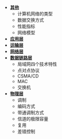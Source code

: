 * [**其他**](others.md)
    - 计算机网络的类型
    - 数据交换方式
    - 性能指标
    - 网络模型
* [**应用层**](application.md)
* [**运输层**](transport.md)
* [**网络层**](network.md)
* [**数据链路层**](datalink.md)
    - 局域网四个技术特性
    - 点对点协议
    - CSMA/CD
    - MAC
    - 交换机
* [**物理层**](physical.md)
    - 调制
    - 编码方式
    - 带通调制方式
    - 信道的极限容量
    - 复用
    - 差错控制
